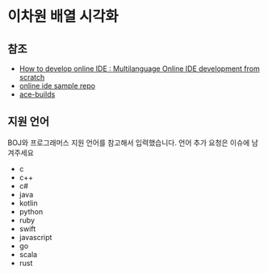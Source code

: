 # 이차원 배열 시각화

## 참조

- [How to develop online IDE : Multilanguage Online IDE development from scratch](https://youtu.be/k49ZR3hRMzA)
- [online ide sample repo](https://github.com/kousik19/online-ide)
- [ace-builds](https://github.com/ajaxorg/ace-builds)

## 지원 언어

BOJ와 프로그래머스 지원 언어를 참고해서 입력했습니다. 언어 추가 요청은 이슈에 남겨주세요

- c
- c++
- c#
- java
- kotlin
- python
- ruby
- swift
- javascript
- go
- scala
- rust

